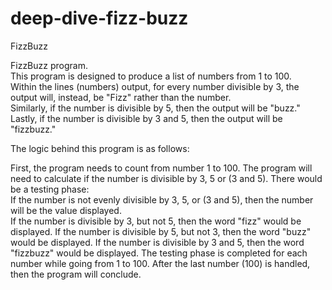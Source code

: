# deep-dive-fizz-buzz
FizzBuzz

FizzBuzz program.  
This program is designed to produce a list of numbers from 1 to 100.  
Within the lines (numbers) output, for every number divisible by 3, the output will, instead, be "Fizz" rather than the number.  
Similarly, if the number is divisible by 5, then the output will be "buzz."  
Lastly, if the number is divisible by 3 and 5, then the output will be "fizzbuzz."  

The logic behind this program is as follows:  

First, the program needs to count from number 1 to 100.
The program will need to calculate if the number is divisible by 3, 5 or (3 and 5).
There would be a testing phase:  
If the number is not evenly divisible by 3, 5, or (3 and 5), then the number will be the value displayed.  
If the number is divisible by 3, but not 5, then the word "fizz" would be displayed.
If the number is divisible by 5, but not 3, then the word "buzz" would be displayed.
If the number is divisible by 3 and 5, then the word "fizzbuzz" would be displayed.
The testing phase is completed for each number while going from 1 to 100.
After the last number (100) is handled, then the program will conclude.


